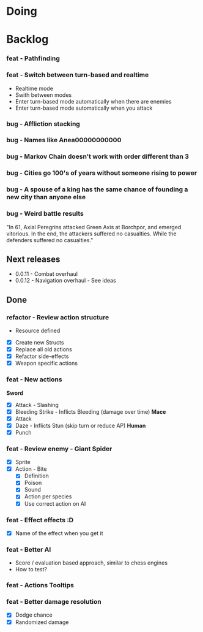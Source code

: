 # Doing


# Backlog

### feat - Pathfinding
### feat - Switch between turn-based and realtime

- Realtime mode
- Swith between modes
- Enter turn-based mode automatically when there are enemies
- Enter turn-based mode automatically when you attack
### bug - Affliction stacking
### bug - Names like Anea00000000000

### bug - Markov Chain doesn't work with order different than 3

### bug - Cities go 100's of years without someone rising to power

### bug - A spouse of a king has the same chance of founding a new city than anyone else

### bug - Weird battle results

"In 61, Axial Peregrins attacked Green Axis at Borchpor, and emerged vitorious.
In the end, the attackers suffered no casualties. While the defenders suffered no casualties."

## Next releases

- 0.0.11 - Combat overhaul
- 0.0.12 - Navigation overhaul - See ideas

## Done
### refactor - Review action structure
- Resource defined
- [x] Create new Structs
- [x] Replace all old actions
- [x] Refactor side-effects
- [x] Weapon specific actions
### feat - New actions
**Sword**
- [x] Attack - Slashing
- [x] Bleeding Strike - Inflicts Bleeding (damage over time)
**Mace**
- [x] Attack
- [x] Daze - Inflicts Stun (skip turn or reduce AP)
**Human**
- [x] Punch
### feat - Review enemy - Giant Spider
- [x] Sprite
- [x] Action - Bite
	- [x] Definition
	- [x] Poison
	- [x] Sound
	- [x] Action per species
	- [x] Use correct action on AI
### feat - Effect effects :D
- [x] Name of the effect when you get it
### feat - Better AI
- Score / evaluation based approach, similar to chess engines
- How to test?
### feat - Actions Tooltips

### feat - Better damage resolution
- [x] Dodge chance
- [x] Randomized damage